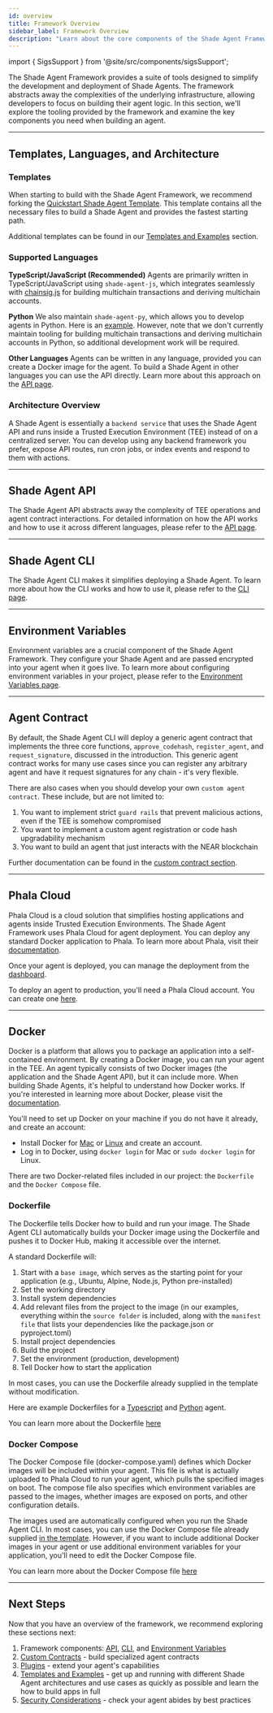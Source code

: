 ```yaml
---
id: overview
title: Framework Overview
sidebar_label: Framework Overview
description: "Learn about the core components of the Shade Agent Framework with a high-level overview of each of its parts."
---
```


import { SigsSupport } from '@site/src/components/sigsSupport';

The Shade Agent Framework provides a suite of tools designed to simplify the development and deployment of Shade Agents. The framework abstracts away the complexities of the underlying infrastructure, allowing developers to focus on building their agent logic. In this section, we'll explore the tooling provided by the framework and examine the key components you need when building an agent.

---

## Templates, Languages, and Architecture 

### Templates

When starting to build with the Shade Agent Framework, we recommend forking the [Quickstart Shade Agent Template](https://github.com/NearDeFi/shade-agent-template). This template contains all the necessary files to build a Shade Agent and provides the fastest starting path.

Additional templates can be found in our [Templates and Examples](../examples/overview.md) section.

### Supported Languages

**TypeScript/JavaScript (Recommended)**
Agents are primarily written in TypeScript/JavaScript using `shade-agent-js`, which integrates seamlessly with [chainsig.js](../../../chain-abstraction/chain-signatures/implementation.md) for building multichain transactions and deriving multichain accounts.

**Python**
We also maintain `shade-agent-py`, which allows you to develop agents in Python. Here is an [example](https://github.com/NearDeFi/shade-python-example/tree/main). However, note that we don't currently maintain tooling for building multichain transactions and deriving multichain accounts in Python, so additional development work will be required.

**Other Languages**
Agents can be written in any language, provided you can create a Docker image for the agent. To build a Shade Agent in other languages you can use the API directly. Learn more about this approach on the [API page](./api.md).

### Architecture Overview

A Shade Agent is essentially a `backend service` that uses the Shade Agent API and runs inside a Trusted Execution Environment (TEE) instead of on a centralized server. You can develop using any backend framework you prefer, expose API routes, run cron jobs, or index events and respond to them with actions. 

---

## Shade Agent API

The Shade Agent API abstracts away the complexity of TEE operations and agent contract interactions. For detailed information on how the API works and how to use it across different languages, please refer to the [API page](./api.md).

---

## Shade Agent CLI

The Shade Agent CLI makes it simplifies deploying a Shade Agent. To learn more about how the CLI works and how to use it, please refer to the [CLI page](./cli.md).

---

## Environment Variables

Environment variables are a crucial component of the Shade Agent Framework. They configure your Shade Agent and are passed encrypted into your agent when it goes live. To learn more about configuring environment variables in your project, please refer to the [Environment Variables page](./environment-variables.md).

---

## Agent Contract

By default, the Shade Agent CLI will deploy a generic agent contract that implements the three core functions, `approve_codehash`, `register_agent`, and `request_signature`, discussed in the introduction. This generic agent contract works for many use cases since you can register any arbitrary agent and have it request signatures for any chain - it's very flexible. 

There are also cases when you should develop your own `custom agent contract`. These include, but are not limited to:
1) You want to implement strict `guard rails` that prevent malicious actions, even if the TEE is somehow compromised
2) You want to implement a custom agent registration or code hash upgradability mechanism
3) You want to build an agent that just interacts with the NEAR blockchain

Further documentation can be found in the [custom contract section](../custom-agent-contract.md).

---

## Phala Cloud

Phala Cloud is a cloud solution that simplifies hosting applications and agents inside Trusted Execution Environments. The Shade Agent Framework uses Phala Cloud for agent deployment. You can deploy any standard Docker application to Phala. To learn more about Phala, visit their [documentation](https://docs.phala.network/phala-cloud/what-is/what-is-phala-cloud).

Once your agent is deployed, you can manage the deployment from the [dashboard](https://cloud.phala.network/dashboard).

To deploy an agent to production, you'll need a Phala Cloud account. You can create one [here](https://cloud.phala.network/register). 

---

## Docker

Docker is a platform that allows you to package an application into a self-contained environment. By creating a Docker image, you can run your agent in the TEE. An agent typically consists of two Docker images (the application and the Shade Agent API), but it can include more. When building Shade Agents, it's helpful to understand how Docker works. If you're interested in learning more about Docker, please visit the [documentation](https://docs.docker.com/get-started/docker-overview/). 

You'll need to set up Docker on your machine if you do not have it already, and create an account:
- Install Docker for [Mac](https://docs.docker.com/desktop/setup/install/mac-install/) or [Linux](https://docs.docker.com/desktop/setup/install/linux/) and create an account.
- Log in to Docker, using `docker login` for Mac or `sudo docker login` for Linux.

There are two Docker-related files included in our project: the `Dockerfile` and the `Docker Compose` file. 

### Dockerfile

The Dockerfile tells Docker how to build and run your image. The Shade Agent CLI automatically builds your Docker image using the Dockerfile and pushes it to Docker Hub, making it accessible over the internet.

A standard Dockerfile will:
1. Start with a `base image`, which serves as the starting point for your application (e.g., Ubuntu, Alpine, Node.js, Python pre-installed)
2. Set the working directory
3. Install system dependencies
4. Add relevant files from the project to the image (in our examples, everything within the `source folder` is included, along with the `manifest file` that lists your dependencies like the package.json or pyproject.toml)
5. Install project dependencies
6. Build the project
7. Set the environment (production, development)
8. Tell Docker how to start the application

In most cases, you can use the Dockerfile already supplied in the template without modification.

Here are example Dockerfiles for a [Typescript](https://github.com/NearDeFi/shade-agent-template/blob/main/Dockerfile) and [Python](https://github.com/NearDeFi/shade-python-example/blob/main/Dockerfile) agent.

You can learn more about the Dockerfile [here](https://docs.docker.com/reference/dockerfile/)

### Docker Compose

The Docker Compose file (docker-compose.yaml) defines which Docker images will be included within your agent. This file is what is actually uploaded to Phala Cloud to run your agent, which pulls the specified images on boot. The compose file also specifies which environment variables are passed to the images, whether images are exposed on ports, and other configuration details.

The images used are automatically configured when you run the Shade Agent CLI. In most cases, you can use the Docker Compose file already supplied [in the template](https://github.com/NearDeFi/shade-agent-template/blob/main/docker-compose.yaml). However, if you want to include additional Docker images in your agent or use additional environment variables for your application, you'll need to edit the Docker Compose file.

You can learn more about the Docker Compose file [here](https://docs.docker.com/reference/compose-file/)

---

## Next Steps

Now that you have an overview of the framework, we recommend exploring these sections next:
1. Framework components: [API](./api.md), [CLI](./cli.md), and [Environment Variables](./environment-variables.md)
2. [Custom Contracts](../custom-agent-contract.md) - build specialized agent contracts
3. [Plugins](../plugins.md) - extend your agent's capabilities
4. [Templates and Examples](../examples/overview.md) - get up and running with different Shade Agent architectures and use cases as quickly as possible and learn the how to build apps in full
4. [Security Considerations](../security.md) - check your agent abides by best practices


<SigsSupport />